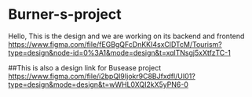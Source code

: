 # Burner-s-project

Hello, This is the design and we are working on its backend and frontend  
https://www.figma.com/file/fEGBgQFcDnKKI4sxClDTcM/Tourism?type=design&node-id=0%3A1&mode=design&t=xqlTNsgj5xXtfzTC-1

##This is also a design link for Busease project
https://www.figma.com/file/i2bpQI9Ijokr9C8BJfxdfl/UI01?type=design&mode=design&t=wWHL0XQI2kX5yPN6-0
